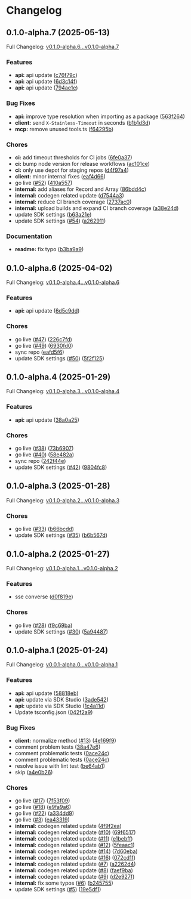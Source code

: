 # Changelog

## 0.1.0-alpha.7 (2025-05-13)

Full Changelog: [v0.1.0-alpha.6...v0.1.0-alpha.7](https://github.com/DatagridAI/datagrid-node/compare/v0.1.0-alpha.6...v0.1.0-alpha.7)

### Features

* **api:** api update ([c76f79c](https://github.com/DatagridAI/datagrid-node/commit/c76f79c8dd39971a6e1a99d865bc530082c359b5))
* **api:** api update ([6d3c14f](https://github.com/DatagridAI/datagrid-node/commit/6d3c14f8fb7686afaab8446902e57197bf74c054))
* **api:** api update ([794ae1e](https://github.com/DatagridAI/datagrid-node/commit/794ae1e1bfd9e031152998b82900857b7fe22c28))


### Bug Fixes

* **api:** improve type resolution when importing as a package ([563f264](https://github.com/DatagridAI/datagrid-node/commit/563f2641d55b996db5d448225b497e5a6964460c))
* **client:** send `X-Stainless-Timeout` in seconds ([b1b1d3d](https://github.com/DatagridAI/datagrid-node/commit/b1b1d3df2823a6edf9d93be400d59f99c45f2f05))
* **mcp:** remove unused tools.ts ([f64295b](https://github.com/DatagridAI/datagrid-node/commit/f64295b853cfb5391b1e86087b9b27e7f7a342ed))


### Chores

* **ci:** add timeout thresholds for CI jobs ([6fe0a37](https://github.com/DatagridAI/datagrid-node/commit/6fe0a3753cb300dad1859671fd17c1fddc387fb9))
* **ci:** bump node version for release workflows ([ac101ce](https://github.com/DatagridAI/datagrid-node/commit/ac101ced83a1b0ab7f4bb8c63434973d1c0ca0ca))
* **ci:** only use depot for staging repos ([d4f97a4](https://github.com/DatagridAI/datagrid-node/commit/d4f97a4a0ff561a8b8fbae6e9fbdfb3db477849b))
* **client:** minor internal fixes ([eaf4d66](https://github.com/DatagridAI/datagrid-node/commit/eaf4d667a402d9aaeb49bcbbdd8698f627d94f65))
* go live ([#52](https://github.com/DatagridAI/datagrid-node/issues/52)) ([410a557](https://github.com/DatagridAI/datagrid-node/commit/410a557bef5962f87d1a8750c24f3769228a8f33))
* **internal:** add aliases for Record and Array ([86bdd4c](https://github.com/DatagridAI/datagrid-node/commit/86bdd4c56ffec4a5b885d1bb83d03cfce46830aa))
* **internal:** codegen related update ([d7544a3](https://github.com/DatagridAI/datagrid-node/commit/d7544a3993499cdef2bde4159c3c85fc5cfad90c))
* **internal:** reduce CI branch coverage ([2737ac0](https://github.com/DatagridAI/datagrid-node/commit/2737ac07418b9af7ecef51ff257425893e0c6083))
* **internal:** upload builds and expand CI branch coverage ([a38e24d](https://github.com/DatagridAI/datagrid-node/commit/a38e24dc846d79c61f51035b38157d4dbde53af7))
* update SDK settings ([b63a21e](https://github.com/DatagridAI/datagrid-node/commit/b63a21e530713a3bed559908777341a2a777a0a8))
* update SDK settings ([#54](https://github.com/DatagridAI/datagrid-node/issues/54)) ([a262911](https://github.com/DatagridAI/datagrid-node/commit/a26291102a3acdf7571ca2854180d2d1a9347ac0))


### Documentation

* **readme:** fix typo ([b3ba9a9](https://github.com/DatagridAI/datagrid-node/commit/b3ba9a90d41a3c010469c1fe47a92bdbaecb6e01))

## 0.1.0-alpha.6 (2025-04-02)

Full Changelog: [v0.1.0-alpha.4...v0.1.0-alpha.6](https://github.com/DatagridAI/datagrid-node/compare/v0.1.0-alpha.4...v0.1.0-alpha.6)

### Features

* **api:** api update ([6d5c9dd](https://github.com/DatagridAI/datagrid-node/commit/6d5c9dd64f039a71fc95ae62f0b93b005095726b))


### Chores

* go live ([#47](https://github.com/DatagridAI/datagrid-node/issues/47)) ([226c7fd](https://github.com/DatagridAI/datagrid-node/commit/226c7fdcaa9c197643a3fc4cac84ca2f3086b061))
* go live ([#49](https://github.com/DatagridAI/datagrid-node/issues/49)) ([6930fd0](https://github.com/DatagridAI/datagrid-node/commit/6930fd0b50cb3e7dd3ea8ea64422bcb5301a84bf))
* sync repo ([eafd5f6](https://github.com/DatagridAI/datagrid-node/commit/eafd5f662c6db2aa5fa17ecd32b976e541c3ecd5))
* update SDK settings ([#50](https://github.com/DatagridAI/datagrid-node/issues/50)) ([5f2f125](https://github.com/DatagridAI/datagrid-node/commit/5f2f1258c11c91f669231ee77d078172faaf4268))

## 0.1.0-alpha.4 (2025-01-29)

Full Changelog: [v0.1.0-alpha.3...v0.1.0-alpha.4](https://github.com/DatagridAI/datagrid-node/compare/v0.1.0-alpha.3...v0.1.0-alpha.4)

### Features

* **api:** api update ([38a0a25](https://github.com/DatagridAI/datagrid-node/commit/38a0a25abdb344a901e136c557e976d68c44a5d7))


### Chores

* go live ([#38](https://github.com/DatagridAI/datagrid-node/issues/38)) ([73b6907](https://github.com/DatagridAI/datagrid-node/commit/73b69072670b3166d8ced85170d4bc7144b2ca55))
* go live ([#40](https://github.com/DatagridAI/datagrid-node/issues/40)) ([58e482a](https://github.com/DatagridAI/datagrid-node/commit/58e482a30fb0d271af20c8910d3dbc5dac6e845f))
* sync repo ([242f44e](https://github.com/DatagridAI/datagrid-node/commit/242f44e6dd7b66ca52c9335a2988bfebe90df608))
* update SDK settings ([#42](https://github.com/DatagridAI/datagrid-node/issues/42)) ([9804fc8](https://github.com/DatagridAI/datagrid-node/commit/9804fc803356a8ef99ef9dac8d31a30dc760ccec))

## 0.1.0-alpha.3 (2025-01-28)

Full Changelog: [v0.1.0-alpha.2...v0.1.0-alpha.3](https://github.com/DatagridAI/datagrid-node/compare/v0.1.0-alpha.2...v0.1.0-alpha.3)

### Chores

* go live ([#33](https://github.com/DatagridAI/datagrid-node/issues/33)) ([b66bcdd](https://github.com/DatagridAI/datagrid-node/commit/b66bcdd7e64842eea0bd87889fd32e67f7a1868b))
* update SDK settings ([#35](https://github.com/DatagridAI/datagrid-node/issues/35)) ([b6b567d](https://github.com/DatagridAI/datagrid-node/commit/b6b567d8600078bed297fa411688ee5b478ad60f))

## 0.1.0-alpha.2 (2025-01-27)

Full Changelog: [v0.1.0-alpha.1...v0.1.0-alpha.2](https://github.com/DatagridAI/datagrid-node/compare/v0.1.0-alpha.1...v0.1.0-alpha.2)

### Features

* sse converse ([d0f819e](https://github.com/DatagridAI/datagrid-node/commit/d0f819eb6352fe4ba1a264d34ebf6d1e0f91873a))


### Chores

* go live ([#28](https://github.com/DatagridAI/datagrid-node/issues/28)) ([f9c69ba](https://github.com/DatagridAI/datagrid-node/commit/f9c69baa9d44b127abdb769da8bdd0fab7390df4))
* update SDK settings ([#30](https://github.com/DatagridAI/datagrid-node/issues/30)) ([5a94487](https://github.com/DatagridAI/datagrid-node/commit/5a94487e0ca8b15e868dbf3b1afcae688c1d35e6))

## 0.1.0-alpha.1 (2025-01-24)

Full Changelog: [v0.0.1-alpha.0...v0.1.0-alpha.1](https://github.com/DatagridAI/datagrid-node/compare/v0.0.1-alpha.0...v0.1.0-alpha.1)

### Features

* **api:** api update ([58818eb](https://github.com/DatagridAI/datagrid-node/commit/58818eb4b5d326caeeae049ffcdf809a038d65f7))
* **api:** update via SDK Studio ([3ade542](https://github.com/DatagridAI/datagrid-node/commit/3ade542922c7d4d57bfb0f41d31d9cb218929030))
* **api:** update via SDK Studio ([1c4a11d](https://github.com/DatagridAI/datagrid-node/commit/1c4a11dde9d57b449ebf3630f84ced62c1f5dfa3))
* Update tsconfig.json ([042f2a9](https://github.com/DatagridAI/datagrid-node/commit/042f2a9df0d709d2de9d5b62e2265dbcceff4959))


### Bug Fixes

* **client:** normalize method ([#13](https://github.com/DatagridAI/datagrid-node/issues/13)) ([4e169f9](https://github.com/DatagridAI/datagrid-node/commit/4e169f982ed14dc891a5fc5651a3d79d0cca1155))
* comment problem tests ([38a47e6](https://github.com/DatagridAI/datagrid-node/commit/38a47e6596ed7bf6050602f2dfbb01dc950ebbb1))
* comment problematic tests ([0ace24c](https://github.com/DatagridAI/datagrid-node/commit/0ace24cfae2513bf81aad193c07f36ffd73aa076))
* comment problematic tests ([0ace24c](https://github.com/DatagridAI/datagrid-node/commit/0ace24cfae2513bf81aad193c07f36ffd73aa076))
* resolve issue with lint test ([be64ab1](https://github.com/DatagridAI/datagrid-node/commit/be64ab1b13df026e4fcee9d9c731e676971806e3))
* skip ([a4e0b26](https://github.com/DatagridAI/datagrid-node/commit/a4e0b26e2571f1acb7ea83dc6ff62ee6a7557b25))


### Chores

* go live ([#17](https://github.com/DatagridAI/datagrid-node/issues/17)) ([7f53f09](https://github.com/DatagridAI/datagrid-node/commit/7f53f09b445d0292fd81d36b57f2962f2f846502))
* go live ([#18](https://github.com/DatagridAI/datagrid-node/issues/18)) ([e9fa9a6](https://github.com/DatagridAI/datagrid-node/commit/e9fa9a6f530578ad8cdecea22cbea944bc42a3cf))
* go live ([#22](https://github.com/DatagridAI/datagrid-node/issues/22)) ([a334dd9](https://github.com/DatagridAI/datagrid-node/commit/a334dd9fbbc454168b8eaa4d2ea0fad47ab698e4))
* go live ([#3](https://github.com/DatagridAI/datagrid-node/issues/3)) ([ea43319](https://github.com/DatagridAI/datagrid-node/commit/ea433190eb3cdea88cf02aecf35fa90e3b6b791d))
* **internal:** codegen related update ([4f9f2ea](https://github.com/DatagridAI/datagrid-node/commit/4f9f2ea6e3fb2f5b13401d120a688b82dc1bd401))
* **internal:** codegen related update ([#10](https://github.com/DatagridAI/datagrid-node/issues/10)) ([69f6517](https://github.com/DatagridAI/datagrid-node/commit/69f65179ec0b7f69876ae532da3894d59b4e7a51))
* **internal:** codegen related update ([#11](https://github.com/DatagridAI/datagrid-node/issues/11)) ([e1bebff](https://github.com/DatagridAI/datagrid-node/commit/e1bebffe7d8dc872d9ac0b0ffd475fefb1e9a639))
* **internal:** codegen related update ([#12](https://github.com/DatagridAI/datagrid-node/issues/12)) ([5feaac1](https://github.com/DatagridAI/datagrid-node/commit/5feaac13b810c7b1565974eba50c532678687039))
* **internal:** codegen related update ([#14](https://github.com/DatagridAI/datagrid-node/issues/14)) ([7d60eba](https://github.com/DatagridAI/datagrid-node/commit/7d60ebad880e076e9cee9ab9ed4a97352434d465))
* **internal:** codegen related update ([#16](https://github.com/DatagridAI/datagrid-node/issues/16)) ([072cd1f](https://github.com/DatagridAI/datagrid-node/commit/072cd1f482ce41df2a17f8d307290823f50ff649))
* **internal:** codegen related update ([#7](https://github.com/DatagridAI/datagrid-node/issues/7)) ([a2262d4](https://github.com/DatagridAI/datagrid-node/commit/a2262d42c1a7872ed663f34a3df8ae2608beca30))
* **internal:** codegen related update ([#8](https://github.com/DatagridAI/datagrid-node/issues/8)) ([faef9ba](https://github.com/DatagridAI/datagrid-node/commit/faef9bae26f23edc7c59aef229183987d1c3fb84))
* **internal:** codegen related update ([#9](https://github.com/DatagridAI/datagrid-node/issues/9)) ([d2e927f](https://github.com/DatagridAI/datagrid-node/commit/d2e927fa119d23f8bccedeea3c111e62bc51e12d))
* **internal:** fix some typos ([#6](https://github.com/DatagridAI/datagrid-node/issues/6)) ([b245755](https://github.com/DatagridAI/datagrid-node/commit/b2457552d9b5f5ce17cb592f747ae04151b8d394))
* update SDK settings ([#5](https://github.com/DatagridAI/datagrid-node/issues/5)) ([19e5df1](https://github.com/DatagridAI/datagrid-node/commit/19e5df1e31221bc6404ba251a56bdbc91d19369b))
